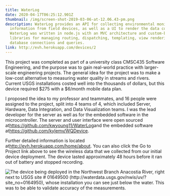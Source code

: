 ```yaml
---
title: WaterLog
date: 2020-04-17T06:25:12.901Z
thumbnail: /img/screen-shot-2019-03-06-at-12.06.43-pm.png
description: WaterLog provides an API for collecting environmental monitoring
  information from field devices, as well as a UI to render the data collected.
  WaterLog was written in node.js with an MVC architecture and custom-built
  libraries for managing routing, dispatching, templating, view rendering, and
  database connections and queries.
link: http://evh.herokuapp.com/devices/2
---
```

This project was completed as part of a university class CMSC435 Software Engineering, and the purpose was to gain real-world practice with larger-scale engineering projects. The general idea for the project was to make a low-cost alternative to measuring water quality in streams and rivers. Current USGS installations costed well into the thousands of dollars, but this device required $275 with a $6/month mobile data plan.

I proposed the idea to my professor and teammates, and 16 people were assigned to the project, split into 4 teams of 4, which included Server, Hardware, Data Integration, and Data Visualization teams. I was the lead developer for the server as well as for the embedded software in the microcontroller. The server and user interface were open sourced at<https://github.com/kwyoung11/WaterLog>and the embedded software at<https://github.com/kylemv/WQDevice>.

Further detailed information is located at<http://evh.herokuapp.com/home/about>. You can also click the Go to Project link above to see the wireless data that we collected from our initial device deployment. The device lasted approximately 48 hours before it ran out of battery and stopped recording.



![The device being deployed in the Northwest Branch Anacostia River, right next to USGS site # 01649500 (http://waterdata.usgs.gov/nwis/uv/?site_no=0164950), whose installation you can see just below the water. This was to be able to validate accuracy of the measurements.](/img/img_2127.jpg "The device being deployed in the Northwest Branch Anacostia River, right next to USGS site # 01649500 (http://waterdata.usgs.gov/nwis/uv/?site_no=0164950), whose installation you can see just below the water. This was to be able to validate accuracy of the measurements.")